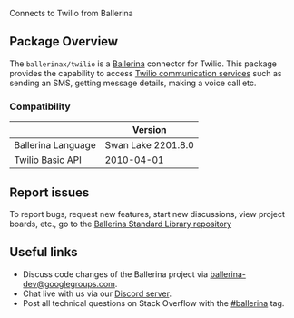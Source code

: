 Connects to Twilio from Ballerina

## Package Overview
The `ballerinax/twilio` is a [Ballerina](https://ballerina.io/) connector for Twilio.
This package provides the capability to access [Twilio communication services](https://www.twilio.com/docs/all) such as
sending an SMS, getting message details, making a voice call etc.

### Compatibility
|                        | Version             |
|------------------------|---------------------|
| Ballerina Language     | Swan Lake 2201.8.0  |
| Twilio Basic API       | 2010-04-01          |     

## Report issues
To report bugs, request new features, start new discussions, view project boards, etc., go to the [Ballerina Standard Library repository](https://github.com/ballerina-platform/ballerina-library)

## Useful links
- Discuss code changes of the Ballerina project via [ballerina-dev@googlegroups.com](mailto:ballerina-dev@googlegroups.com).
- Chat live with us via our [Discord server](https://discord.gg/ballerinalang).
- Post all technical questions on Stack Overflow with the [#ballerina](https://stackoverflow.com/questions/tagged/ballerina) tag.